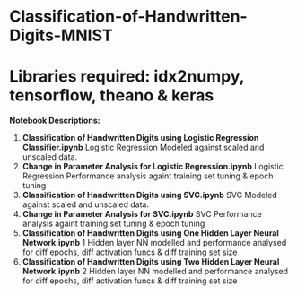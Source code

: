 # Classification-of-Handwritten-Digits-MNIST
# Libraries required: idx2numpy, tensorflow, theano & keras 

**Notebook Descriptions:** 
1. **Classification of Handwritten Digits using Logistic Regression Classifier.ipynb**
   Logistic Regression Modeled against scaled and unscaled data.
2. **Change in Parameter Analysis for Logistic Regression.ipynb**
   Logistic Regression Performance analysis againt training set tuning & epoch tuning
3. **Classification of Handwritten Digits using SVC.ipynb**
   SVC Modeled against scaled and unscaled data.
4. **Change in Parameter Analysis for SVC.ipynb**
   SVC Performance analysis againt training set tuning & epoch tuning 
5. **Classification of Handwritten Digits using One Hidden Layer Neural Network.ipynb**
   1 Hidden layer NN modelled and performance analysed for diff epochs, diff activation funcs & diff training set size
6. **Classification of Handwritten Digits using Two Hidden Layer Neural Network.ipynb**
   2 Hidden layer NN modelled and performance analysed for diff epochs, diff activation funcs & diff training set size

